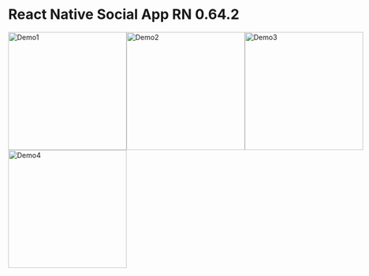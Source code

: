 # React Native Social App RN 0.64.2
  <div style="display: flex; flex-direction: row">
    <img src="https://raw.githubusercontent.com/funnyjerry/react-native-social-app/master/images/1.PNG" alt="Demo1" width="240" />
    <img src="https://raw.githubusercontent.com/funnyjerry/react-native-social-app/master/images/2.PNG" alt="Demo2" width="240" />
    <img src="https://raw.githubusercontent.com/funnyjerry/react-native-social-app/master/images/3.PNG" alt="Demo3" width="240" />
  </div>
<img src="https://raw.githubusercontent.com/funnyjerry/react-native-social-app/master/images/4.PNG" alt="Demo4" width="240" />

